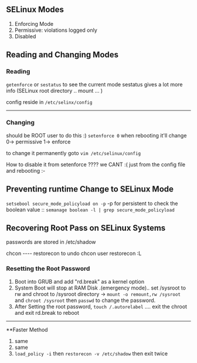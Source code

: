 ## SELinux Modes
1. Enforcing Mode
2. Permissive: violations logged only
3. Disabled

## Reading and Changing Modes

### Reading
`getenforce` or `sestatus` to see the current mode
sestatus gives a lot more info (SELinux root directory  .. mount ... )

config reside in `/etc/selinx/config`
____________________________________
### Changing
should be ROOT user to do this :)
`setenforce 0`  when rebooting it'll change
0-> permissive
1-> enforce

to change it permanently goto `vim /etc/selinux/config`

How to disable it from setenforce ???? we CANT :(
			just from the config file and rebooting :-


## Preventing runtime Change to SELinux  Mode
`setsebool secure_mode_policyload on -p` -p for persistent
to check the boolean value :: `semanage boolean -l | grep secure_mode_policyload`



## Recovering Root Pass on SELinux Systems
passwords are stored in /etc/shadow

chcon ---- restorecon           to undo chcon user restorecon :L

### Resetting the Root Password
1. Boot into GRUB and add "rd.break" as a kernel option
2. System Boot will stop at RAM Disk .(emergency mode).. set /sysroot to rw and chroot to /sysroot directory -> `mount -o remount,rw /sysroot` and `chroot /sysroot` then `passwd`  to change the password.
3. After Setting the root password,  `touch /.autorelabel` .... exit the chroot and exit rd.break to reboot
_________________
**Faster Method
1. same
2. same
3. `load_policy -i` then `restorecon -v /etc/shadow` then exit twice







